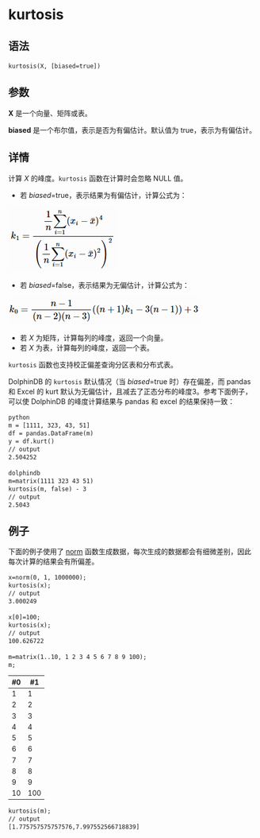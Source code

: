 # kurtosis

## 语法

`kurtosis(X, [biased=true])`

## 参数

**X** 是一个向量、矩阵或表。

**biased** 是一个布尔值，表示是否为有偏估计。默认值为 true，表示为有偏估计。

## 详情

计算 *X* 的峰度。`kurtosis` 函数在计算时会忽略 NULL 值。

* 若 *biased*=true，表示结果为有偏估计，计算公式为：

![k1](../../images/k1.png)

* 若 *biased*=false，表示结果为无偏估计，计算公式为：

![k0](../../images/k0.png)

* 若 *X* 为矩阵，计算每列的峰度，返回一个向量。
* 若 *X* 为表，计算每列的峰度，返回一个表。

`kurtosis` 函数也支持校正偏差查询分区表和分布式表。

DolphinDB 的 `kurtosis` 默认情况（当 *biased*=true
时）存在偏差，而 pandas 和 Excel 的 kurt 默认为无偏估计，且减去了正态分布的峰度3。参考下面例子，可以使 DolphinDB 的峰度计算结果与
pandas 和 excel 的结果保持一致：

```
python
m = [1111, 323, 43, 51]
df = pandas.DataFrame(m)
y = df.kurt()
// output
2.504252

dolphindb
m=matrix(1111 323 43 51)
kurtosis(m, false) - 3
// output
2.5043
```

## 例子

下面的例子使用了 [norm](../n/norm.md)
函数生成数据，每次生成的数据都会有细微差别，因此每次计算的结果会有所偏差。

```
x=norm(0, 1, 1000000);
kurtosis(x);
// output
3.000249

x[0]=100;
kurtosis(x);
// output
100.626722

m=matrix(1..10, 1 2 3 4 5 6 7 8 9 100);
m;
```

| #0 | #1 |
| --- | --- |
| 1 | 1 |
| 2 | 2 |
| 3 | 3 |
| 4 | 4 |
| 5 | 5 |
| 6 | 6 |
| 7 | 7 |
| 8 | 8 |
| 9 | 9 |
| 10 | 100 |

```
kurtosis(m);
// output
[1.775757575757576,7.997552566718839]
```

